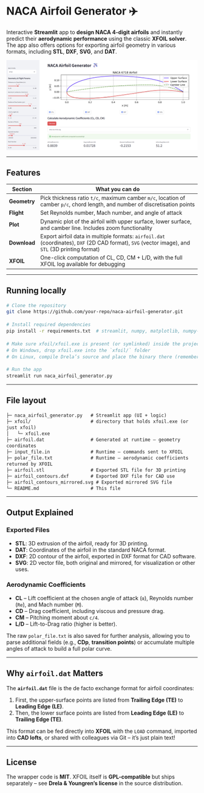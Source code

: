 ﻿# NACA Airfoil Generator ✈️

Interactive **Streamlit** app to **design NACA 4-digit airfoils** and instantly predict their **aerodynamic performance** using the classic **XFOIL solver**. The app also offers options for exporting airfoil geometry in various formats, including **STL**, **DXF**, **SVG**, and **DAT**.

![NACA](images/naca.png)

---

## Features

| Section      | What you can do                                                                                                                                   |
| ------------ | ------------------------------------------------------------------------------------------------------------------------------------------------- |
| **Geometry** | Pick thickness ratio `t/c`, maximum camber `m/c`, location of camber `p/c`, chord length, and number of discretisation points                     |
| **Flight**   | Set Reynolds number, Mach number, and angle of attack                                                                                             |
| **Plot**     | Dynamic plot of the airfoil with upper surface, lower surface, and camber line. Includes zoom functionality                                       |
| **Download** | Export airfoil data in multiple formats: `airfoil.dat` (coordinates), `DXF` (2D CAD format), `SVG` (vector image), and `STL` (3D printing format) |
| **XFOIL**    | One-click computation of CL, CD, CM + L/D, with the full XFOIL log available for debugging                                                        |

---

## Running locally

```bash
# Clone the repository
git clone https://github.com/your-repo/naca-airfoil-generator.git

# Install required dependencies
pip install -r requirements.txt  # streamlit, numpy, matplotlib, numpy-stl

# Make sure xfoil/xfoil.exe is present (or symlinked) inside the project
# On Windows, drop xfoil.exe into the `xfoil/` folder
# On Linux, compile Drela’s source and place the binary there (remember to chmod +x)

# Run the app
streamlit run naca_airfoil_generator.py
```

---

## File layout

```
├─ naca_airfoil_generator.py   # Streamlit app (UI + logic)
├─ xfoil/                      # directory that holds xfoil.exe (or just xfoil)
│   └─ xfoil.exe
├─ airfoil.dat                 # Generated at runtime – geometry coordinates
├─ input_file.in               # Runtime – commands sent to XFOIL
├─ polar_file.txt              # Runtime – aerodynamic coefficients returned by XFOIL
├─ airfoil.stl                 # Exported STL file for 3D printing
├─ airfoil_contours.dxf        # Exported DXF file for CAD use
├─ airfoil_contours_mirrored.svg # Exported mirrored SVG file
└─ README.md                   # This file
```

---

## Output Explained

### Exported Files

* **STL**: 3D extrusion of the airfoil, ready for 3D printing.
* **DAT**: Coordinates of the airfoil in the standard NACA format.
* **DXF**: 2D contour of the airfoil, exported in DXF format for CAD software.
* **SVG**: 2D vector file, both original and mirrored, for visualization or other uses.

### Aerodynamic Coefficients

* **CL** – Lift coefficient at the chosen angle of attack (`α`), Reynolds number (`Re`), and Mach number (`M`).
* **CD** – Drag coefficient, including viscous and pressure drag.
* **CM** – Pitching moment about `c/4`.
* **L/D** – Lift-to-Drag ratio (higher is better).

The raw `polar_file.txt` is also saved for further analysis, allowing you to parse additional fields (e.g., **CDp**, **transition points**) or accumulate multiple angles of attack to build a full polar curve.

---

## Why `airfoil.dat` Matters

The **`airfoil.dat`** file is the de facto exchange format for airfoil coordinates:

1. First, the upper-surface points are listed from **Trailing Edge (TE)** to **Leading Edge (LE)**.
2. Then, the lower surface points are listed from **Leading Edge (LE)** to **Trailing Edge (TE)**.

This format can be fed directly into **XFOIL** with the `LOAD` command, imported into **CAD lofts**, or shared with colleagues via Git – it’s just plain text!

---

## License

The wrapper code is **MIT**. XFOIL itself is **GPL-compatible** but ships separately – see **Drela & Youngren’s license** in the source distribution.

